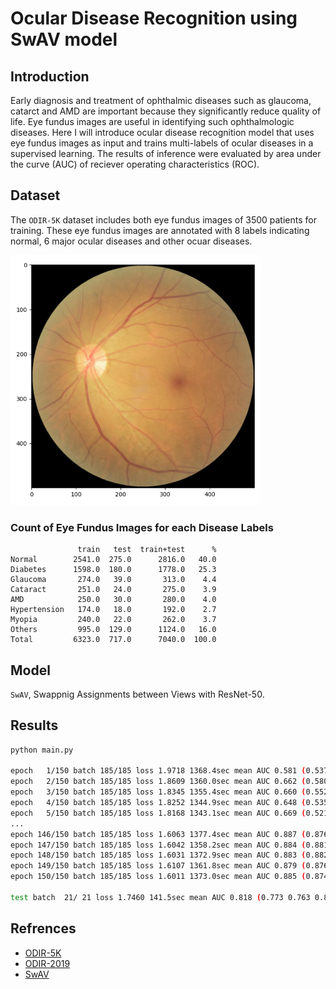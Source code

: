 # Ocular Disease Recognition using SwAV model

## Introduction

Early diagnosis and treatment of ophthalmic diseases such as glaucoma, catarct and AMD are important because they significantly reduce quality of life.
Eye fundus images are useful in identifying such ophthalmologic diseases.
Here I will introduce ocular disease recognition model that uses eye fundus images as input and trains multi-labels of ocular diseases in a supervised learning.
The results of inference were evaluated by area under the curve (AUC) of reciever operating characteristics (ROC).

## Dataset

The `ODIR-5K` dataset includes both eye fundus images of 3500 patients for training.
These eye fundus images are annotated with 8 labels indicating normal, 6 major ocular diseases and other ocuar diseases.

<img src="figure/input.png" alt="input" width="400px" />

### Count of Eye Fundus Images for each Disease Labels

```
               train   test  train+test      %
Normal        2541.0  275.0      2816.0   40.0
Diabetes      1598.0  180.0      1778.0   25.3
Glaucoma       274.0   39.0       313.0    4.4
Cataract       251.0   24.0       275.0    3.9
AMD            250.0   30.0       280.0    4.0
Hypertension   174.0   18.0       192.0    2.7
Myopia         240.0   22.0       262.0    3.7
Others         995.0  129.0      1124.0   16.0
Total         6323.0  717.0      7040.0  100.0
```

## Model

`SwAV`, Swappnig Assignments between Views with ResNet-50.


## Results

```bash
python main.py

epoch   1/150 batch 185/185 loss 1.9718 1368.4sec mean AUC 0.581 (0.537 0.555 0.534 0.840 0.530 0.462 0.670 0.520)
epoch   2/150 batch 185/185 loss 1.8609 1360.0sec mean AUC 0.662 (0.580 0.609 0.631 0.947 0.589 0.419 0.944 0.575)
epoch   3/150 batch 185/185 loss 1.8345 1355.4sec mean AUC 0.660 (0.552 0.629 0.634 0.951 0.541 0.406 0.960 0.607)
epoch   4/150 batch 185/185 loss 1.8252 1344.9sec mean AUC 0.648 (0.535 0.626 0.644 0.932 0.451 0.389 0.969 0.636)
epoch   5/150 batch 185/185 loss 1.8168 1343.1sec mean AUC 0.669 (0.521 0.634 0.677 0.958 0.480 0.457 0.970 0.655)
...
epoch 146/150 batch 185/185 loss 1.6063 1377.4sec mean AUC 0.887 (0.876 0.899 0.942 0.985 0.933 0.546 0.996 0.918)
epoch 147/150 batch 185/185 loss 1.6042 1358.2sec mean AUC 0.884 (0.881 0.902 0.952 0.988 0.938 0.503 0.995 0.909)
epoch 148/150 batch 185/185 loss 1.6031 1372.9sec mean AUC 0.883 (0.882 0.895 0.948 0.981 0.942 0.506 0.997 0.914)
epoch 149/150 batch 185/185 loss 1.6107 1361.8sec mean AUC 0.879 (0.876 0.890 0.943 0.986 0.931 0.499 0.994 0.910)
epoch 150/150 batch 185/185 loss 1.6011 1373.0sec mean AUC 0.885 (0.874 0.901 0.937 0.975 0.948 0.537 0.994 0.916)

test batch  21/ 21 loss 1.7460 141.5sec mean AUC 0.818 (0.773 0.763 0.858 0.950 0.917 0.565 0.980 0.736)
```

## Refrences

- [ODIR-5K](https://www.kaggle.com/datasets/andrewmvd/ocular-disease-recognition-odir5k)
- [ODIR-2019](https://github.com/JordiCorbilla/ocular-disease-intelligent-recognition-deep-learning)
- [SwAV](https://github.com/facebookresearch/swav)
